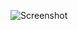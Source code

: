 ![Screenshot](https://raw.github.com/toamitkumar/motion-plot/master/examples/LineChart/line_chart.png)
